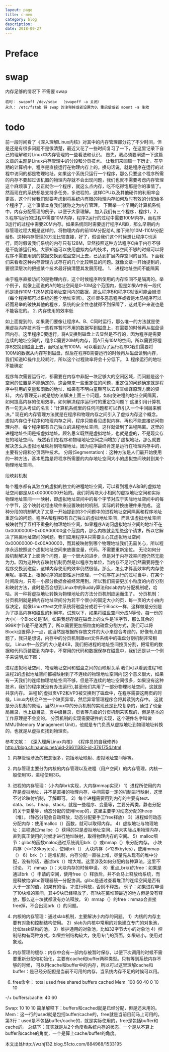 ```yaml
---
layout: page
title: c-mem
category: blog
description: 
date: 2018-09-27
---
```

# Preface

# swap
内存足够的情况下 不需要 swap

    临时： swapoff /dev/sdax  （swapoff -a 关闭）
    永久： /etc/fstab 将 swap 的注释掉或者设置为0，重启后或者 mount -a 生效

# todo
前一段时间看了《深入理解Linux内核》对其中的内存管理部分花了不少时间，但是还是有很多问题不是很清楚，最近又花了一些时间复习了一下，在这里记录下自己的理解和对Linux中内存管理的一些看法和认识。
首先，我必须要阐述一下这篇文章的主题是Linux内存管理中的分段和分页技术。
让我们来回顾一下历史，在早期的计算机中，程序是直接运行在物理内存上的。换句话说，就是程序在运行的过程中访问的都是物理地址。如果这个系统只运行一个程序，那么只要这个程序所需的内存不要超过该机器的物理内存就不会出现问题，我们也就不需要考虑内存管理这个麻烦事了，反正就你一个程序，就这么点内存，吃不吃得饱那是你的事情了。然而现在的系统都是支持多任务，多进程的，这样CPU以及其他硬件的利用率会更高，这个时候我们就要考虑到将系统内有限的物理内存如何及时有效的分配给多个程序了，这个事情本身我们就称之为内存管理。
下面举一个早期的计算机系统中，内存分配管理的例子，以便于大家理解。
加入我们有三个程序，程序1，2，3.程序1运行的过程中需要10M内存，程序2运行的过程中需要100M内存，而程序3运行的过程中需要20M内存。如果系统同时需要运行程序A和B，那么早期的内存管理过程大概是这样的，将物理内存的前10M分配给A, 接下来的10M-110M分配给B。这种内存管理的方法比较直接，好了，假设我们这个时候想让程序C也运行，同时假设我们系统的内存只有128M，显然按照这种方法程序C由于内存不够是不能够运行的。大家知道可以使用虚拟内存的技术，内存空间不够的时候可以将程序不需要用到的数据交换到磁盘空间上去，已达到扩展内存空间的目的。下面我们来看看这种内存管理方式存在的几个比较明显的问题。就像文章一开始提到的，要很深层次的把握某个技术最好搞清楚其发展历程。
1． 进程地址空间不能隔离

由于程序直接访问的是物理内存，这个时候程序所使用的内存空间不是隔离的。举个例子，就像上面说的A的地址空间是0-10M这个范围内，但是如果A中有一段代码是操作10M-128M这段地址空间内的数据，那么程序B和程序C就很可能会崩溃（每个程序都可以系统的整个地址空间）。这样很多恶意程序或者是木马程序可以轻而易举的破快其他的程序，系统的安全性也就得不到保障了，这对用户来说也是不能容忍的。
2.   内存使用的效率低

如上面提到的，如果我们要像让程序A、B、C同时运行，那么唯一的方法就是使用虚拟内存技术将一些程序暂时不用的数据写到磁盘上，在需要的时候再从磁盘读回内存。这里程序C要运行，将A交换到磁盘上去显然是不行的，因为程序是需要连续的地址空间的，程序C需要20M的内存，而A只有10M的空间，所以需要将程序B交换到磁盘上去，而B足足有100M，可以看到为了运行程序C我们需要将100M的数据从内存写到磁盘，然后在程序B需要运行的时候再从磁盘读到内存，我们知道IO操作比较耗时，所以这个过程效率将会十分低下。
3. 程序运行的地址不能确定

程序每次需要运行时，都需要在内存中非配一块足够大的空闲区域，而问题是这个空闲的位置是不能确定的，这会带来一些重定位的问题，重定位的问题确定就是程序中引用的变量和函数的地址，如果有不明白童鞋可以去查查编译原理方面的资料。
内存管理无非就是想办法解决上面三个问题，如何使进程的地址空间隔离，如何提高内存的使用效率，如何解决程序运行时的重定位问题？
这里引用计算机界一句无从考证的名言：“计算机系统里的任何问题都可以靠引入一个中间层来解决。”
现在的内存管理方法就是在程序和物理内存之间引入了虚拟内存这个概念。虚拟内存位于程序和物理内存之间，程序只能看见虚拟内存，再也不能直接访问物理内存。每个程序都有自己独立的进程地址空间，这样就做到了进程隔离。这里的进程地址空间是指虚拟地址。顾名思义既然是虚拟地址，也就是虚的，不是现实存在的地址空间。
既然我们在程序和物理地址空间之间增加了虚拟地址，那么就要解决怎么从虚拟地址映射到物理地址，因为程序最终肯定是运行在物理内存中的，主要有分段和分页两种技术。
分段(Segmentation)：这种方法是人们最开始使用的一种方法，基本思路是将程序所需要的内存地址空间大小的虚拟空间映射到某个
物理地址空间。


段映射机制

每个程序都有其独立的虚拟的独立的进程地址空间，可以看到程序A和B的虚拟地址空间都是从0x00000000开始的。我们将两块大小相同的虚拟地址空间和实际物理地址空间一一映射，即虚拟地址空间中的每个字节对应于实际地址空间中的每个字节，这个映射过程由软件来设置映射的机制，实际的转换由硬件来完成。
这种分段的机制解决了文章一开始提到的3个问题中的进程地址空间隔离和程序地址重定位的问题。程序A和程序B有自己独立的虚拟地址空间，而且该虚拟地址空间被映射到了互相不重叠的物理地址空间，如果程序A访问虚拟地址空间的地址不在0x00000000-0x00A00000这个范围内，那么内核就会拒绝这个请求，所以它解决了隔离地址空间的问题。我们应用程序A只需要关心其虚拟地址空间0x00000000-0x00A00000，而其被映射到哪个物理地址我们无需关心，所以程序永远按照这个虚拟地址空间来放置变量，代码，不需要重新定位。
无论如何分段机制解决了上面两个问题，是一个很大的进步，但是对于内存效率问题仍然无能为力。因为这种内存映射机制仍然是以程序为单位，当内存不足时仍然需要将整个程序交换到磁盘，这样内存使用的效率仍然很低。那么，怎么才算高效率的内存使用呢。事实上，根据程序的局部性运行原理，一个程序在运行的过程当中，在某个时间段内，只有一小部分数据会被经常用到。所以我们需要更加小粒度的内存分割和映射方法，此时是否会想到Linux中的Buddy算法和slab内存分配机制呢，哈哈。另一种将虚拟地址转换为物理地址的方法分页机制应运而生了。
分页机制：
分页机制就是把内存地址空间分为若干个很小的固定大小的页，每一页的大小由内存决定，就像Linux中ext文件系统将磁盘分成若干个Block一样，这样做是分别是为了提高内存和磁盘的利用率。试想以下，如果将磁盘空间分成N等份，每一份的大小(一个Block)是1M，如果我想存储在磁盘上的文件是1K字节，那么其余的999K字节是不是浪费了。所以需要更加细粒度的磁盘分割方式，我们可以将Block设置得小一点，这当然是根据所存放文件的大小来综合考虑的，好像有点跑题了，我只是想说，内存中的分页机制跟ext文件系统中的磁盘分割机制非常相似。
Linux中一般页的大小是4KB，我们把进程的地址空间按页分割，把常用的数据和代码页装载到内存中，不常用的代码和数据保存在磁盘中，我们还是以一个例子来说明,如下图：

进程虚拟地址空间、物理地址空间和磁盘之间的页映射关系
我们可以看到进程1和进程2的虚拟地址空间都被映射到了不连续的物理地址空间内(这个意义很大，如果有一天我们的连续物理地址空间不够，但是不连续的地址空间很多，如果没有这种技术，我们的程序就没有办法运行),甚至他们共用了一部分物理地址空间，这就是共享内存。
进程1的虚拟页VP2和VP3被交换到了磁盘中，在程序需要这两页的时候，Linux内核会产生一个缺页异常，然后异常管理程序会将其读到内存中。
这就是分页机制的原理，当然Linux中的分页机制的实现还是比较复杂的，通过了也全局目录，也上级目录，页中级目录，页表等几级的分页机制来实现的，但是基本的工作原理是不会变的。
分页机制的实现需要硬件的实现，这个硬件名字叫做MMU(Memory Management Unit)，他就是专门负责从虚拟地址到物理地址转换的，也就是从虚拟页找到物理页。


参考文献：
《深入理解Linux内核》
《程序员的自我修养》
http://blog.chinaunix.net/uid-26611383-id-3761754.html

1. 内存管理涉及的概念很多，包括地址映射、虚拟地址空间等等。

2. 内存管理主要分为内核的内存管理以及进程（用户空间）的内存管理，内核一般使用1G，进程使用3G。
3. 进程的内存管理：（小内存brk实现，大内存mmap实现）
    1）进程所使用的内存是虚拟地址，并不是直接的物理内存，中间需要一定的机制进行映射，这里不讨论映射机制，了解即可。
    2）每个进程需要用到内存的主要有text、data、bss、heap、stack，就是一些程序、变量等，主要分两类，静态分配的关于变量等，动态分配的使用heap的，这里主要学习动态分配的heap（堆）。（静态分配会自动释放，动态分配要手工free释放）
    3）进程如何动态分配内存：使用malloc（）函数，就可以取得内存。
    4）虚拟地址与物理地址：进程通过malloc（）获得的只是虚拟地址空间，并未实际占用物理内存，直到真正使用的时候才进行地址映射，取得物理内存的空间。
    5）malloc细节：glibc的函数maloc通过系统调用brk（）或mmap（）来分配内存。
         小块内存（<=128kbytes），使用brk（）
         大块内存（>128kbytes），使用mmap（）
    6）brk（）：是堆机制，内存分配一直往上堆，尽量先从现有的堆中分配，没有的话，通过brk（）增大堆。这里涉及如何分配的各种算法，这里不讨论。
    7）mmap（）：大块内存的时候申请。
    8）重点_brk()的free：如果是通过brk（）申请的空间，使用free（）释放后，并不会马上释放给系统，而是释放给glibc管理器统一分配协调。glibc是通过查看堆顶的连续空间是否有大于一定的值，如果有的话，才进行释放，否则不释放。
   例子：如果进程申请了10块堆的空间，其中9块已经释放了，有1块在离堆顶最近的地方但是没有释放，那么这十块就都没有办法释放。
   9）mmap（）的free：mmap会直接free掉，不会出现brk（）的问题。
4. 内核的内存管理：通过slab机制，主要解决小内存的问题。
    1）内核的内存主要有对象和控制结构使用。
    2）slab为内核中常用的对象建立专门的对象池，比如task结构的池。
    3）维护通用的对象池，比如32字节大小的对象池
    4）控制结构有两种方式，如果控制结构较大，使用专门的页面，如果较小，使用对象池。
5. 内存管理的缓存：内存中会有一部内存被暂时保存，以便下次调用的时候不需要重新分配和初始化，主要有cache和buffer两种类型。只有等到系统内存不够的时候，
可以用cache和buffer中的内存，所以可以这里理解cache和buffer：是已经分配但是当前不可用的内存，当系统内存不足的时候可以用。
6. free命令：
               total       used       free     shared    buffers     cached
Mem:       100           60        40          0           10         10

-/+ buffers/cache:     40        60

Swap:    10 10 10
简单解释下：buffers和cached就是已经分配，但是还未用的。
Mem：这一行的used就是包括buffer/cache的，free就是当前目前马上可用的。
第3行：used是不包括buffer/cache的，就是实际使用的，free是包括buffer和cache的。
总结下：其实就是从2个角度看系统内存的状态，一个是从不算上buffer和cache的角度，一个是算上cache/buffer的角度。

本文出处http://wzhj132.blog.51cto.com/884968/1533195